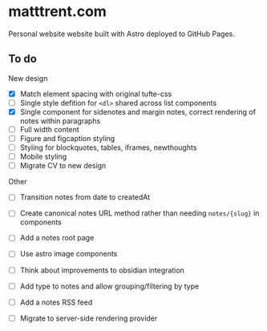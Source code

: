 # matttrent.com

Personal website website built with Astro deployed to GitHub Pages.


## To do

New design

- [x] Match element spacing with original tufte-css
- [ ] Single style defition for `<dl>` shared across list components
- [x] Single component for sidenotes and margin notes, correct rendering of notes within paragraphs
- [ ] Full width content
- [ ] Figure and figcaption styling
- [ ] Styling for blockquotes, tables, iframes, newthoughts
- [ ] Mobile styling
- [ ] Migrate CV to new design

Other 

- [ ] Transition notes from date to createdAt
- [ ] Create canonical notes URL method rather than needing `notes/{slug}` in components
- [ ] Add a notes root page
- [ ] Use astro image components
- [ ] Think about improvements to obsidian integration
- [ ] Add type to notes and allow grouping/filtering by type
- [ ] Add a notes RSS feed
- [ ] Migrate to server-side rendering provider

